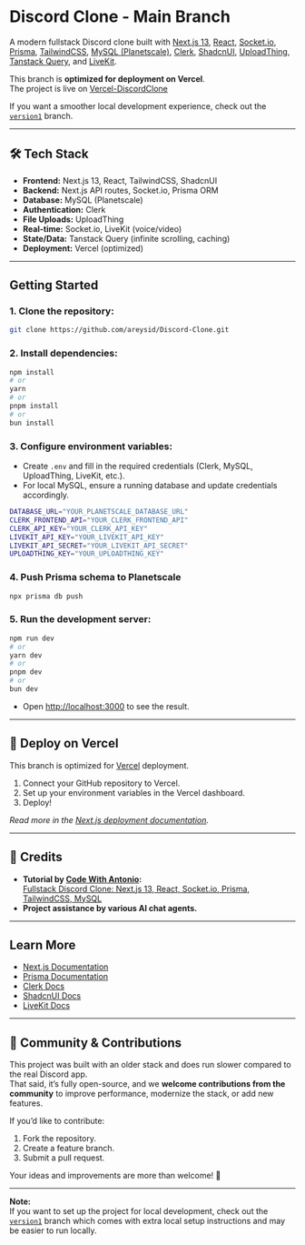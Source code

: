 # Discord Clone - Main Branch

A modern fullstack Discord clone built with [Next.js 13](https://nextjs.org/), [React](https://react.dev/), [Socket.io](https://socket.io/), [Prisma](https://www.prisma.io/), [TailwindCSS](https://tailwindcss.com/), [MySQL (Planetscale)](https://planetscale.com/), [Clerk](https://clerk.com/), [ShadcnUI](https://ui.shadcn.com/), [UploadThing](https://uploadthing.com/), [Tanstack Query](https://tanstack.com/query/latest), and [LiveKit](https://livekit.io/).

This branch is **optimized for deployment on Vercel**.  
The project is live on [Vercel-DiscordClone](https://discord-clone-umber-chi.vercel.app/)

If you want a smoother local development experience, check out the [`version1`](https://github.com/areysid/Discord-Clone/tree/version1) branch.

---

## 🛠️ Tech Stack

- **Frontend:** Next.js 13, React, TailwindCSS, ShadcnUI
- **Backend:** Next.js API routes, Socket.io, Prisma ORM
- **Database:** MySQL (Planetscale)
- **Authentication:** Clerk
- **File Uploads:** UploadThing
- **Real-time:** Socket.io, LiveKit (voice/video)
- **State/Data:** Tanstack Query (infinite scrolling, caching)
- **Deployment:** Vercel (optimized)

---

## Getting Started

### 1. Clone the repository:

```bash
git clone https://github.com/areysid/Discord-Clone.git
```

### 2. Install dependencies:

```bash
npm install
# or
yarn
# or
pnpm install
# or
bun install
```

### 3. Configure environment variables:

- Create `.env` and fill in the required credentials (Clerk, MySQL, UploadThing, LiveKit, etc.).
- For local MySQL, ensure a running database and update credentials accordingly.

```bash
DATABASE_URL="YOUR_PLANETSCALE_DATABASE_URL"
CLERK_FRONTEND_API="YOUR_CLERK_FRONTEND_API"
CLERK_API_KEY="YOUR_CLERK_API_KEY"
LIVEKIT_API_KEY="YOUR_LIVEKIT_API_KEY"
LIVEKIT_API_SECRET="YOUR_LIVEKIT_API_SECRET"
UPLOADTHING_KEY="YOUR_UPLOADTHING_KEY"
```

### 4. Push Prisma schema to Planetscale

```bash
npx prisma db push
```

### 5. Run the development server:

```bash
npm run dev
# or
yarn dev
# or
pnpm dev
# or
bun dev
```

- Open [http://localhost:3000](http://localhost:3000) to see the result.

---

## 🚀 Deploy on Vercel

This branch is optimized for [Vercel](https://vercel.com/) deployment.

1. Connect your GitHub repository to Vercel.
2. Set up your environment variables in the Vercel dashboard.
3. Deploy!

_Read more in the [Next.js deployment documentation](https://nextjs.org/docs/deployment)._

---

## 🤝 Credits

- **Tutorial by [Code With Antonio](https://www.youtube.com/@codewithantonio):**  
  [Fullstack Discord Clone: Next.js 13, React, Socket.io, Prisma, TailwindCSS, MySQL]([https://www.youtube.com/watch?v=nu5mdN2JIwM](https://youtu.be/ZbX4Ok9YX94?si=w5ev8eUcXv1sB7ET))
- **Project assistance by various AI chat agents.**

---

## Learn More

- [Next.js Documentation](https://nextjs.org/docs)
- [Prisma Documentation](https://www.prisma.io/docs/)
- [Clerk Docs](https://clerk.com/docs)
- [ShadcnUI Docs](https://ui.shadcn.com/docs)
- [LiveKit Docs](https://docs.livekit.io/)

---

## 🧩 Community & Contributions

This project was built with an older stack and does run slower compared to the real Discord app.  
That said, it’s fully open-source, and we **welcome contributions from the community** to improve performance, modernize the stack, or add new features.

If you’d like to contribute:
1. Fork the repository.
2. Create a feature branch.
3. Submit a pull request.

Your ideas and improvements are more than welcome! 🚀

---

**Note:**  
If you want to set up the project for local development, check out the [`version1`](https://github.com/areysid/Discord-Clone/tree/version1) branch which comes with extra local setup instructions and may be easier to run locally.
